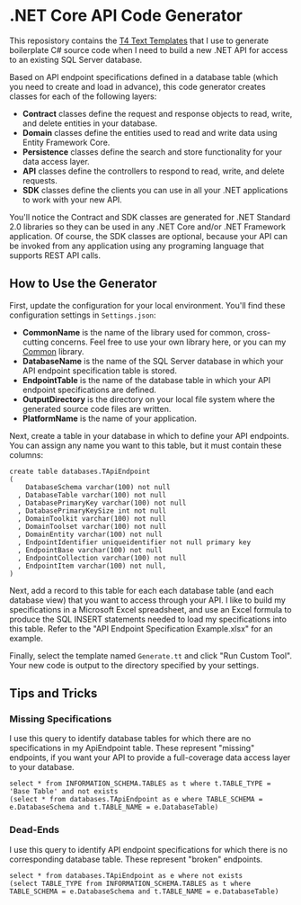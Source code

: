 # .NET Core API Code Generator

This reposistory contains the [T4 Text Templates](https://learn.microsoft.com/en-us/visualstudio/modeling/code-generation-and-t4-text-templates) that I use to generate boilerplate C# source code when I need to build a new .NET API for access to an existing SQL Server database.

Based on API endpoint specifications defined in a database table (which you need to create and load in advance), this code generator creates classes for each of the following layers:

- **Contract** classes define the request and response objects to read, write, and delete entities in your database.
- **Domain** classes define the entities used to read and write data using Entity Framework Core.
- **Persistence** classes define the search and store functionality for your data access layer.
- **API** classes define the controllers to respond to read, write, and delete requests.
- **SDK** classes define the clients you can use in all your .NET applications to work with your new API.

You'll notice the Contract and SDK classes are generated for .NET Standard 2.0 libraries so they can be used in any .NET Core and/or .NET Framework application. Of course, the SDK classes are optional, because your API can be invoked from any application using any programing language that supports REST API calls.

## How to Use the Generator

First, update the configuration for your local environment. You'll find these configuration settings in `Settings.json`:

- **CommonName** is the name of the library used for common, cross-cutting concerns. Feel free to use your own library here, or you can my [Common](https://github.com/Daniel-Miller/Common) library.
- **DatabaseName** is the name of the SQL Server database in which your API endpoint specification table is stored.
- **EndpointTable** is the name of the database table in which your API endpoint specifications are defined.
- **OutputDirectory** is the directory on your local file system where the generated source code files are written.
- **PlatformName** is the name of your application.

Next, create a table in your database in which to define your API endpoints. You can assign any name you want to this table, but it must contain these columns:

```
create table databases.TApiEndpoint
(
    DatabaseSchema varchar(100) not null
  , DatabaseTable varchar(100) not null
  , DatabasePrimaryKey varchar(100) not null
  , DatabasePrimaryKeySize int not null
  , DomainToolkit varchar(100) not null
  , DomainToolset varchar(100) not null
  , DomainEntity varchar(100) not null
  , EndpointIdentifier uniqueidentifier not null primary key
  , EndpointBase varchar(100) not null
  , EndpointCollection varchar(100) not null
  , EndpointItem varchar(100) not null,
)
```

Next, add a record to this table for each each database table (and each database view) that you want to access through your API. I like to build my specifications in a Microsoft Excel spreadsheet, and use an Excel formula to produce the SQL INSERT statements needed to load my specifications into this table. Refer to the "API Endpoint Specification Example.xlsx" for an example.

Finally, select the template named `Generate.tt` and click "Run Custom Tool". Your new code is output to the directory specified by your settings.

## Tips and Tricks

### Missing Specifications

I use this query to identify database tables for which there are no specifications in my ApiEndpoint table. These represent "missing" endpoints, if you want your API to provide a full-coverage data access layer to your database.

```
select * from INFORMATION_SCHEMA.TABLES as t where t.TABLE_TYPE = 'Base Table' and not exists 
(select * from databases.TApiEndpoint as e where TABLE_SCHEMA = e.DatabaseSchema and t.TABLE_NAME = e.DatabaseTable)
```

### Dead-Ends

I use this query to identify API endpoint specifications for which there is no corresponding database table. These represent "broken" endpoints.

```
select * from databases.TApiEndpoint as e where not exists 
(select TABLE_TYPE from INFORMATION_SCHEMA.TABLES as t where TABLE_SCHEMA = e.DatabaseSchema and t.TABLE_NAME = e.DatabaseTable)
```
